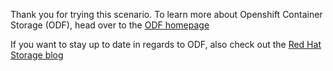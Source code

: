 Thank you for trying this scenario. To learn more about Openshift Container Storage (ODF), head over to the [ODF homepage](https://www.redhat.com/en/technologies/cloud-computing/openshift-container-storage)

If you want to stay up to date in regards to ODF, also check out the [Red Hat Storage blog](https://www.redhat.com/en/blog/channel/red-hat-storage)
